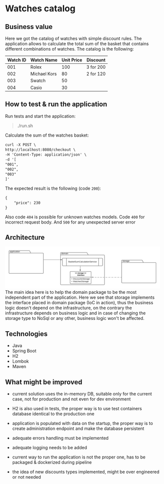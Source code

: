 # Watches catalog
## Business value
Here we got the catalog of watches with simple discount rules.
The application allows to calculate the total sum of the basket
that contains different combinations of watches.
The catalog is the following:

| Watch ID  | Watch Name | Unit Price | Discount |
| ------------- | ------------- | ------------- |------------- |
| 001  | Rolex  | 100 | 3 for 200 |
| 002  | Michael Kors  | 80 | 2 for 120 |
| 003  | Swatch  | 50 |  |
| 004  | Casio  | 30 |  |


## How to test & run the application
Run tests and start the application:
> ./run.sh 

Calculate the sum of the watches basket:
```
curl -X POST \
http://localhost:8080/checkout \
-H 'Content-Type: application/json' \
-d '[
"001",
"002",
"003"
]'
 ```
The expected result is the following (code `200`):
```
{
    "price": 230
}
```
Also code `404` is possible for unknown watches models.
Code `400` for incorrect request body. 
And `500` for any unexpected server error
## Architecture
![Architecture](Architecture.png)
The main idea here is to help the domain package to 
be the most independent part of the application.
Here we see that storage implements the interface placed in domain package (IoC in action),
thus the business logic doesn't depend on the infrastructure, on the contrary
the infrastructure depends on business logic and in case of changing the storage type to NoSql 
or any other, business logic won't be affected.
## Technologies
* Java
* Spring Boot
* H2
* Lombok
* Maven
## What might be improved
* current solution uses the in-memory DB, suitable only for the current case, not for production and not even for dev environment

* H2 is also used in tests, the proper way is to use test containers database identical to the production one
* application is populated with data on the startup, the proper way is to create administration endpoint and make 
  the database persistent
* adequate errors handling must be implemented
* adequate logging needs to be added
* current way to run the application is not the proper one, has to be packaged & dockerized during pipeline
* the idea of new discounts types implemented, might be over engineered or not needed
